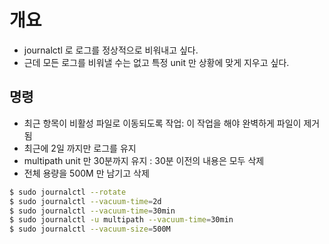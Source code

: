 # 개요
 - journalctl 로 로그를 정상적으로 비워내고 싶다.
 - 근데 모든 로그를 비워낼 수는 없고 특정  unit 만 상황에 맞게 지우고 싶다.

## 명령
 - 최근 항목이 비활성 파일로 이동되도록 작업: 이 작업을 해야 완벽하게 파일이 제거됨
 - 최근에 2일 까지만 로그를 유지
 - multipath unit 만 30분까지 유지 : 30분 이전의 내용은 모두 삭제
 - 전체 용량을 500M 만 남기고 삭제
```bash
$ sudo journalctl --rotate
$ sudo journalctl --vacuum-time=2d
$ sudo journalctl --vacuum-time=30min
$ sudo journalctl -u multipath --vacuum-time=30min
$ sudo journalctl --vacuum-size=500M
```
